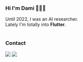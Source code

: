 ### Hi I'm Dami 👩🏻‍💻
Until 2022, I was an AI researcher.  
Lately I'm totally into **Flutter**.  
<br>

### Contact
<a href="mailto:daming.py@gmail.com"><img src="https://img.shields.io/badge/Gmail-d14836?style=flatsquare&logo=Gmail&logoColor=white&link=daming.py@gmail.com"/></a>
<a href="https://damio.tistory.com"><img src="https://img.shields.io/badge/Tistory-e15336?style=flat-square&logo=Tistory&logoColor=white"/></a>
